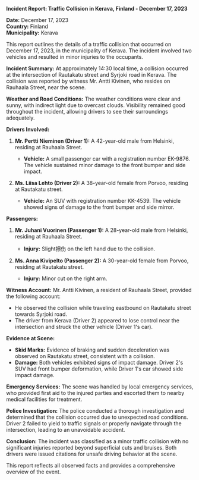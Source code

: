 

**Incident Report: Traffic Collision in Kerava, Finland - December 17, 2023**

**Date:** December 17, 2023  
**Country:** Finland  
**Municipality:** Kerava  

This report outlines the details of a traffic collision that occurred on December 17, 2023, in the municipality of Kerava. The incident involved two vehicles and resulted in minor injuries to the occupants.

**Incident Summary:**
At approximately 14:30 local time, a collision occurred at the intersection of Rautakatu street and Syrjoki road in Kerava. The collision was reported by witness Mr. Antti Kivinen, who resides on Rauhaala Street, near the scene.

**Weather and Road Conditions:**
The weather conditions were clear and sunny, with indirect light due to overcast clouds. Visibility remained good throughout the incident, allowing drivers to see their surroundings adequately.

**Drivers Involved:**
1. **Mr. Pertti Nieminen (Driver 1):** A 42-year-old male from Helsinki, residing at Rauhaala Street.
   - **Vehicle:** A small passenger car with a registration number EK-9876. The vehicle sustained minor damage to the front bumper and side impact.
   
2. **Ms. Liisa Lehto (Driver 2):** A 38-year-old female from Porvoo, residing at Rautakatu street.
   - **Vehicle:** An SUV with registration number KK-4539. The vehicle showed signs of damage to the front bumper and side mirror.

**Passengers:**
1. **Mr. Juhani Vuorinen (Passenger 1):** A 28-year-old male from Helsinki, residing at Rauhaala Street.
   - **Injury:** Slight擦伤 on the left hand due to the collision.
   
2. **Ms. Anna Kivipelto (Passenger 2):** A 30-year-old female from Porvoo, residing at Rautakatu street.
   - **Injury:** Minor cut on the right arm.

**Witness Account:**
Mr. Antti Kivinen, a resident of Rauhaala Street, provided the following account:
- He observed the collision while traveling eastbound on Rautakatu street towards Syrjoki road.
- The driver from Kerava (Driver 2) appeared to lose control near the intersection and struck the other vehicle (Driver 1's car).

**Evidence at Scene:**
- **Skid Marks:** Evidence of braking and sudden deceleration was observed on Rautakatu street, consistent with a collision.
- **Damage:** Both vehicles exhibited signs of impact damage. Driver 2's SUV had front bumper deformation, while Driver 1's car showed side impact damage.

**Emergency Services:**
The scene was handled by local emergency services, who provided first aid to the injured parties and escorted them to nearby medical facilities for treatment.

**Police Investigation:**
The police conducted a thorough investigation and determined that the collision occurred due to unexpected road conditions. Driver 2 failed to yield to traffic signals or properly navigate through the intersection, leading to an unavoidable accident.

**Conclusion:**
The incident was classified as a minor traffic collision with no significant injuries reported beyond superficial cuts and bruises. Both drivers were issued citations for unsafe driving behavior at the scene.

This report reflects all observed facts and provides a comprehensive overview of the event.